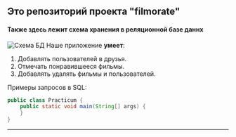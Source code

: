 ## Это репозиторий проекта "filmorate"  
#### Также здесь лежит схема хранения в реляционной базе даннх 
![Схема БД](/assets/shema.png)
Наше приложение **умеет**:
1. Добавлять пользователей в друзья. 
2. Отмечать понравившееся фильмы. 
3. Добавлять удалять фильмы и пользователей.

Примеры запросов в SQL:
```java
public class Practicum {
    public static void main(String[] args) {
    }
}
```
------
